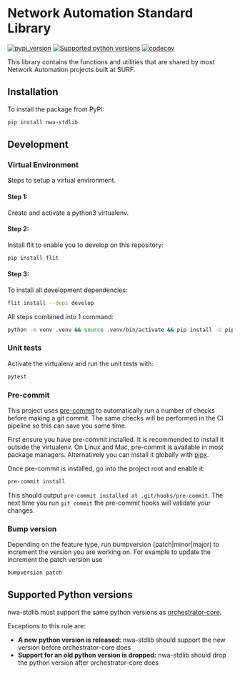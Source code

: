 # Network Automation Standard Library

[![pypi_version](https://img.shields.io/pypi/v/nwa-stdlib?color=%2334D058&label=pypi%20package)](https://pypi.org/project/nwa-stdlib)
[![Supported python versions](https://img.shields.io/pypi/pyversions/nwa-stdlib.svg?color=%2334D058)](https://pypi.org/project/nwa-stdlib)
[![codecov](https://codecov.io/github/workfloworchestrator/nwa-stdlib/graph/badge.svg?token=9XWVHKKF06)](https://codecov.io/github/workfloworchestrator/nwa-stdlib)

This library contains the functions and utilities that are shared by most Network Automation projects built at SURF.

## Installation

To install the package from PyPI:

```bash
pip install nwa-stdlib
```

## Development

### Virtual Environment

Steps to setup a virtual environment.

#### Step 1:

Create and activate a python3 virtualenv.

#### Step 2:

Install flit to enable you to develop on this repository:

```bash
pip install flit
```

#### Step 3:

To install all development dependencies:

```bash
flit install --deps develop
```

All steps combined into 1 command:

```bash
python -m venv .venv && source .venv/bin/activate && pip install -U pip && pip install flit && flit install --deps develop
```

### Unit tests

Activate the virtualenv and run the unit tests with:

```bash
pytest
```

### Pre-commit

This project uses [pre-commit](https://pre-commit.com/) to automatically run a number of checks before making a git commit.
The same checks will be performed in the CI pipeline so this can save you some time.

First ensure you have pre-commit installed.
It is recommended to install it outside the virtualenv.
On Linux and Mac, pre-commit is available in most package managers. Alternatively you can install it globally with [pipx](https://github.com/pypa/pipx).

Once pre-commit is installed, go into the project root and enable it:
```bash
pre-commit install
```

This should output `pre-commit installed at .git/hooks/pre-commit`. The next time you run `git commit` the pre-commit hooks will validate your changes.

### Bump version

Depending on the feature type, run bumpversion (patch|minor|major) to increment the version you are working on. For
example to update the increment the patch version use
```bash
bumpversion patch
```

## Supported Python versions

nwa-stdlib must support the same python versions as [orchestrator-core](https://github.com/workfloworchestrator/orchestrator-core).

Exceptions to this rule are:
* **A new python version is released:** nwa-stdlib should support the new version before orchestrator-core does
* **Support for an old python version is dropped:** nwa-stdlib should drop the python version after orchestrator-core does
